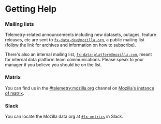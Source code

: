 # Getting Help

### Mailing lists

Telemetry-related announcements including new datasets, outages, feature
releases, etc are sent to [`fx-data-dev@mozilla.org`][fx-data-dev], a public
mailing list (follow the link for archives and information on how to subscribe).

There's also an internal mailing list,
[`fx-data-platform@mozilla.com`][fx-data-platform],
meant for internal data platform team communications.
Please speak to your manager if you believe you should be on the list.

### Matrix

You can find us in the [#telemetry:mozilla.org] channel on [Mozilla's instance of matrix].

### Slack

You can locate the Mozilla data org at [`#fx-metrics`](https://mozilla.slack.com/messages/fx-metrics/) in Slack.

[fx-data-dev]: https://mail.mozilla.org/listinfo/fx-data-dev
[fx-data-platform]: mailto:fx-data-platform@mozilla.com
[#telemetry:mozilla.org]: https://chat.mozilla.org/#/room/#telemetry:mozilla.org
[Mozilla's instance of matrix]: https://wiki.mozilla.org/Matrix